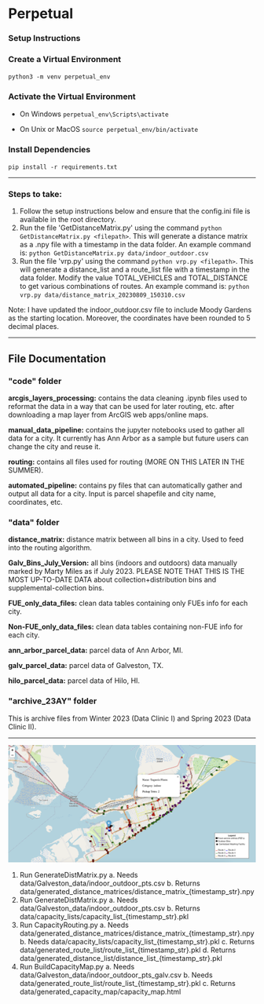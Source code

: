 # Perpetual

### Setup Instructions

### Create a Virtual Environment
`python3 -m venv perpetual_env`

### Activate the Virtual Environment
- On Windows
`perpetual_env\Scripts\activate`

- On Unix or MacOS
`source perpetual_env/bin/activate`

### Install Dependencies
`pip install -r requirements.txt`


---

### Steps to take:

1. Follow the setup instructions below and ensure that the config.ini file is available in the root directory.
2. Run the file 'GetDistanceMatrix.py' using the command `python GetDistanceMatrix.py <filepath>`. This will generate a distance matrix as a .npy file with a timestamp in the data folder. 
An example command is: `python GetDistanceMatrix.py data/indoor_outdoor.csv` 
3. Run the file 'vrp.py' using the command `python vrp.py <filepath>`. This will generate a distance_list and a route_list file with a timestamp in the data folder. Modify the value TOTAL_VEHICLES and TOTAL_DISTANCE to get various combinations of routes.
An example command is: `python vrp.py data/distance_matrix_20230809_150310.csv` 


Note: I have updated the indoor_outdoor.csv file to include Moody Gardens as the starting location. Moreover, the coordinates have been rounded to 5 decimal places. 

---

## File Documentation

### "code" folder
**arcgis_layers_processing:** contains the data cleaning .ipynb files used to reformat the data in a way that can be used for later routing, etc. after downloading a map layer from ArcGIS web apps/online maps.<br>

**manual_data_pipeline:** contains the jupyter notebooks used to gather all data for a city. It currently has Ann Arbor as a sample but future users can change the city and reuse it.<br>

**routing:** contains all files used for routing (MORE ON THIS LATER IN THE SUMMER).<br>

**automated_pipeline:** contains py files that can automatically gather and output all data for a city. Input is parcel shapefile and city name, coordinates, etc.

### "data" folder
**distance_matrix:** distance matrix between all bins in a city. Used to feed into the routing algorithm.

**Galv_Bins_July_Version:** all bins (indoors and outdoors) data manually marked by Marty Miles as if July 2023. PLEASE NOTE THAT THIS IS THE MOST UP-TO-DATE DATA about collection+distribution bins and supplemental-collection bins.

**FUE_only_data_files:** clean data tables containing only FUEs info for each city.

**Non-FUE_only_data_files:** clean data tables containing non-FUE info for each city.

**ann_arbor_parcel_data:** parcel data of Ann Arbor, MI. 

**galv_parcel_data:** parcel data of Galveston, TX.

**hilo_parcel_data:** parcel data of Hilo, HI.


### "archive_23AY" folder
This is archive files from Winter 2023 (Data Clinic I) and Spring 2023 (Data Clinic II). 

-----

![The interactive map can be found in the output directory](images/galveston_map.png)


1. Run GenerateDistMatrix.py
    a. Needs data/Galveston_data/indoor_outdoor_pts.csv
    b. Returns data/generated_distance_matrices/distance_matrix_{timestamp_str}.npy
2. Run GenerateDistMatrix.py
    a. Needs data/Galveston_data/indoor_outdoor_pts.csv
    b. Returns data/capacity_lists/capacity_list_{timestamp_str}.pkl
3. Run CapacityRouting.py
    a. Needs data/generated_distance_matrices/distance_matrix_{timestamp_str}.npy
    b. Needs data/capacity_lists/capacity_list_{timestamp_str}.pkl
    c. Returns data/generated_route_list/route_list_{timestamp_str}.pkl
    d. Returns data/generated_distance_list/distance_list_{timestamp_str}.pkl
4. Run BuildCapacityMap.py
    a. Needs data/Galveston_data/indoor_outdoor_pts_galv.csv
    b. Needs data/generated_route_list/route_list_{timestamp_str}.pkl
    c. Returns data/generated_capacity_map/capacity_map.html